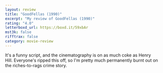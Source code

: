 ```yaml
---
layout: review
title: "GoodFellas (1990)"
excerpt: "My review of GoodFellas (1990)"
rating: "4.0"
letterboxd_url: https://boxd.it/59xbAr
mst3k: false
rifftrax: false
category: movie-review
---
```


It's a funny script, and the cinematography is on as much coke as Henry Hill. Everyone's ripped this off, so I'm pretty much permanently burnt out on the riches-to-rags crime story.

